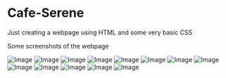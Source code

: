 # Cafe-Serene
Just creating a webpage using HTML and some very basic CSS

Some screenshots of the webpage

![Image](https://github.com/user-attachments/assets/02e564bd-5571-4e0d-bee7-042b69f6a111)
![Image](https://github.com/user-attachments/assets/9b34ebdf-2d7c-42d1-805a-e8607f317677)
![Image](https://github.com/user-attachments/assets/75d0ca33-ef68-40f6-8e51-6369eee1b499)
![Image](https://github.com/user-attachments/assets/4c6583f4-f87d-4e47-b34a-08094a9f1aea)
![Image](https://github.com/user-attachments/assets/fab52727-5d46-4afd-a2e4-8830ef610614)
![Image](https://github.com/user-attachments/assets/9dc359a3-a6a7-415a-abe0-6770d9e0933f)
![Image](https://github.com/user-attachments/assets/3b3a6e5e-cf4f-4305-8982-ba22e70f388b)
![Image](https://github.com/user-attachments/assets/32d4f58f-ab1f-4019-a9c4-d1c7ff4d77f7)
![Image](https://github.com/user-attachments/assets/ae56a483-b853-436d-9375-84ff77306e1a)
![Image](https://github.com/user-attachments/assets/01f6e0a5-bbda-4c89-9f53-0da824682177)
![Image](https://github.com/user-attachments/assets/1454a827-4ac2-4153-a5e1-9eb34fcfb1d3)
![Image](https://github.com/user-attachments/assets/832abf87-77c8-4d42-a2e5-c1acbec89b3f)
![Image](https://github.com/user-attachments/assets/f8c90ee5-71d6-468e-91ef-7fb044a90ea6)
